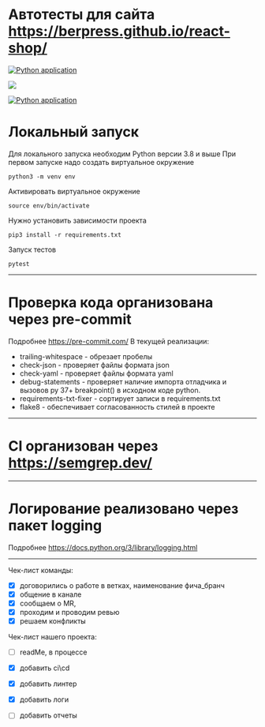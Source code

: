 # Автотесты для сайта https://berpress.github.io/react-shop/


[![Python application](https://github.com/ArkadiyVoronov/Test_with_a_team/actions/workflows/python-app.yml/badge.svg?branch=main&event=status)](https://github.com/ArkadiyVoronov/Test_with_a_team/actions/workflows/python-app.yml)

<img src="https://img.shields.io/github/issues-pr-closed/ArkadiyVoronov/Test_with_a_team.svg">

[![Python application](https://github.com/ArkadiyVoronov/Test_with_a_team/actions/workflows/python-app.yml/badge.svg?event=deployment_status)](https://github.com/ArkadiyVoronov/Test_with_a_team/actions/workflows/python-app.yml)

# Локальный запуск

Для локального запуска необходим Python версии 3.8 и выше
При первом запуске надо создать виртуальное окружение

```angular2html
python3 -m venv env
```

Активировать виртуальное окружение

```angular2html
source env/bin/activate
```

Нужно установить зависимости проекта

```angular2html
pip3 install -r requirements.txt
```

Запуск тестов

```angular2html
pytest
```
---

# Проверка кода организована через pre-commit
Подробнее https://pre-commit.com/
В текущей реализации: 
* trailing-whitespace - обрезает пробелы
* check-json - проверяет файлы формата json
* check-yaml - проверяет файлы формата yaml
* debug-statements - проверяет наличие импорта отладчика и вызовов py 37+ breakpoint() в исходном коде python.
* requirements-txt-fixer - сортирует записи в requirements.txt
* flake8 - обеспечивает согласованность стилей в проекте
---
# CI организован через https://semgrep.dev/

---
# Логирование реализовано через пакет logging
Подробнее https://docs.python.org/3/library/logging.html

---


Чек-лист команды:
+ [x] договорились о работе в ветках, наименование фича_бранч
+ [x] общение в канале 
+ [x] сообщаем о MR, 
+ [x] проходим и проводим ревью
+ [x] решаем конфликты

Чек-лист нашего проекта:
+ [ ] readMe, в процессе
+ [x] добавить ci\cd
+ [x] добавить линтер
+ [x] добавить логи
+ [ ] добавить отчеты

